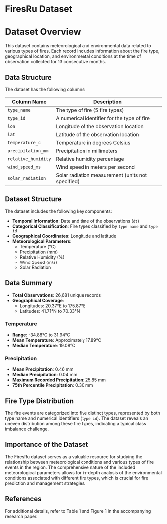 # FiresRu Dataset

# Dataset Overview

This dataset contains meteorological and environmental data related to various types of fires. Each record includes information about the fire type, geographical location, and environmental conditions at the time of observation collected for 13 consecutive months. 

## Data Structure

The dataset has the following columns:

| Column Name            | Description                                                  |
|-----------------------|--------------------------------------------------------------|
| `type_name`           | The type of fire (5 fire types)                             |
| `type_id`             | A numerical identifier for the type of fire                 |
| `lon`                 | Longitude of the observation location                        |
| `lat`                 | Latitude of the observation location                         |
| `temperature_c`       | Temperature in degrees Celsius                               |
| `precipitation_mm`    | Precipitation in millimeters                                 |
| `relative_humidity`   | Relative humidity percentage                                 |
| `wind_speed_ms`       | Wind speed in meters per second                              |
| `solar_radiation`     | Solar radiation measurement (units not specified)           |

## Dataset Structure

The dataset includes the following key components:

- **Temporal Information**: Date and time of the observations (`dt`)
- **Categorical Classification**: Fire types classified by `type name` and `type id`
- **Geographical Coordinates**: Longitude and latitude
- **Meteorological Parameters**:
  - Temperature (°C)
  - Precipitation (mm)
  - Relative Humidity (%)
  - Wind Speed (m/s)
  - Solar Radiation

## Data Summary

- **Total Observations**: 26,681 unique records
- **Geographical Coverage**: 
  - Longitudes: 20.37°E to 175.87°E
  - Latitudes: 41.71°N to 70.33°N

### Temperature

- **Range**: -34.88°C to 31.94°C
- **Mean Temperature**: Approximately 17.89°C
- **Median Temperature**: 19.08°C

### Precipitation

- **Mean Precipitation**: 0.46 mm
- **Median Precipitation**: 0.04 mm
- **Maximum Recorded Precipitation**: 25.85 mm
- **75th Percentile Precipitation**: 0.30 mm

## Fire Type Distribution

The fire events are categorized into five distinct types, represented by both type name and numerical identifiers (`type id`). The dataset reveals an uneven distribution among these fire types, indicating a typical class imbalance challenge.

## Importance of the Dataset

The FiresRu dataset serves as a valuable resource for studying the relationship between meteorological conditions and various types of fire events in the region. The comprehensive nature of the included meteorological parameters allows for in-depth analysis of the environmental conditions associated with different fire types, which is crucial for fire prediction and management strategies.

## References

For additional details, refer to Table 1 and Figure 1 in the accompanying research paper.
